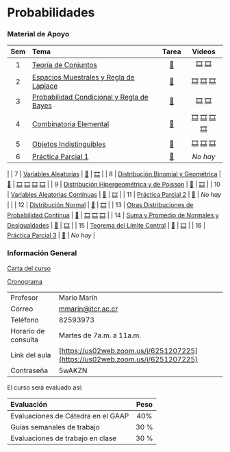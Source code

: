 # Probabilidades

### Material de Apoyo

| Sem | Tema | Tarea | Videos | 
| :---: | :--- | :---: | :---: |
| 1 | [Teoría de Conjuntos](recursos\proba\materia\Semana1_Solucion_TeoriaConjuntos2020.pdf ':ignore') | [📝](recursos\proba\tareas\TareaSemana1.pdf ':ignore') | [🎞️](https://youtu.be/vCd9oIlu5Tk) [🎞️](https://youtu.be/NLdtPc0guFA) |
| 2 | [Espacios Muestrales y Regla de Laplace](recursos\proba\materia\Semana2_Solucion.pdf ':ignore') | [📝](recursos\proba\tareas\Tarea_2.pdf ':ignore') | [🎞️](https://youtu.be/bjLnFE_CbFg) [🎞️](https://youtu.be/xjZGYEMU7Ls) [🎞️](https://youtu.be/YXg1514bO_c) |
| 3 | [Probabilidad Condicional y Regla de Bayes](recursos\proba\materia\Semana3_2017_ProductoCondicionalTotalBayes_resuelto.pdf ':ignore') | [📝](recursos\proba\tareas\Tarea3.pdf ':ignore') | [🎞️](https://youtu.be/IfH7GdEZ9R4) [🎞️](https://youtu.be/cwr9WcLG7bI) |
| 4 | [Combinatoria Elemental](recursos\proba\materia\Semana4_Solucion.pdf ':ignore') | [📝](recursos\proba\tareas\TareaSemana4.pdf ':ignore') | [🎞️](https://youtu.be/3jW3g7jfQuc) [🎞️](https://youtu.be/4fy9u6l_-Ok) [🎞️](https://youtu.be/seDovNqsjv4) [🎞️]() |
| 5 | [Objetos Indistinguibles](recursos\proba\materia\Semana5_Solucion.pdf ':ignore') | [📝](recursos\proba\tareas\TareaSemana5.pdf ':ignore') | [🎞️](https://youtu.be/raum73br0kA) [🎞️](https://youtu.be/bsZNypnKza0) [🎞️](https://youtu.be/eW-1u9FxB4Y) |
| 6 | [Práctica Parcial 1](recursos\proba\materia\Solucionario_Lectura_semana_6_Práctica.pdf ':ignore') | [📝](recursos\proba\tareas\tareaSemana6.pdf ':ignore') | *No hay* |
|
| 7 | [Variables Aleatorias](recursos\proba\materia\semana7_II2017_VAD_SOLU.pdf ':ignore') | [📝]( ':ignore') | [🎞️](https://youtu.be/D6q5rn-tEeI) |
| 8 | [Distribución Binomial y Geométrica](recursos\proba\materia\semana8_II2017_SOLU_Binomial_Geométrica.pdf ':ignore') | [📝]( ':ignore') | [🎞️](https://youtu.be/SPr5mc7vbBc) [🎞️](https://youtu.be/8_c6_FNen3o) [🎞️](https://youtu.be/K4TdphFhagE) [🎞️](https://youtu.be/8zUM8j6Pbck) |
| 9 | [Distribución Hipergeométrica y de Poisson](recursos\proba\materia\semana9_II2017_SOLU_Hipergeom_Poisson.pdf ':ignore') | [📝]( ':ignore') | [🎞️](https://youtu.be/IdfvSBP_KO0) |
| 10 | [Variables Aleatorias Contínuas](recursos\proba\materia\semana10_SOLU_II2017_VAC.pdf ':ignore') | [📝]( ':ignore') | [🎞️](https://youtu.be/al2dE0bv9PA) |
| 11 | [Práctica Parcial 2]() | [📝]() | *No hay* |
|
| 12 | [Distribución Normal](recursos\proba\materia\semana12_Solu_Normal.pdf ':ignore') | [📝]( ':ignore') | [🎞️](https://youtu.be/1D-DSh22Fpg) |
| 13 | [Otras Distribuciones de Probabilidad Contínua](recursos\proba\materia\Semana13_SOLU_Otras_VAC.pdf ':ignore') | [📝]( ':ignore') | [🎞️](https://youtu.be/p6eqD8NrNrw) [🎞️](https://youtu.be/qTafWIKAOV8) [🎞️](https://youtu.be/exJiuy_hLms) |
| 14 | [Suma y Promedio de Normales y Desigualdades](recursos\proba\materia\Semana14_SOLU_Suma_y_promedio_Normales.pdf ':ignore') | [📝]( ':ignore') | [🎞️](https://youtu.be/SD24edQpQO0) |
| 15 | [Teorema del Límite Central](recursos\proba\materia\semana15_Solu_TLC.pdf ':ignore') | [📝]( ':ignore') | [🎞️](https://youtu.be/1_xwjki12cs) |
| 16 | [Práctica Parcial 3]() | [📝]() | *No hay* |

### Información General

[Carta del curso](recursos/proba/Carta_Estudiante_IIS2020.pdf ':ignore')

[Cronograma](recursos/proba/distriUnidyEval.pdf ':ignore')

| | |
| :--- | :--- |
| Profesor | Mario Marín |
| Correo | mmarin@itcr.ac.cr |
| Teléfono | 82593973 |
| Horario de consulta | Martes de 7a.m. a 11a.m. |
| Link del aula | [https://us02web.zoom.us/j/6251207225](https://us02web.zoom.us/j/6251207225) |
| Contraseña | 5wAKZN |

El curso será evaluado así:

| Evaluación  | Peso |
| :--- | :---: |
| Evaluaciones de Cátedra en el GAAP | 40% |
| Guías semanales de trabajo | 30 % |
| Evaluaciones de trabajo en clase | 30 % |
